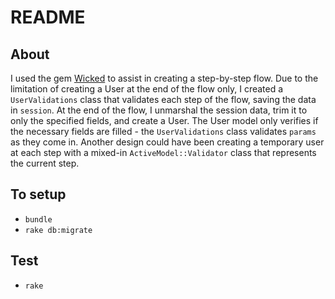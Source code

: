 # README

## About

I used the gem [Wicked](https://github.com/schneems/wicked) to assist in creating a step-by-step flow.
Due to the limitation of creating a User at the end of the flow only, I created a `UserValidations` class that validates each step of the flow, saving the data in `session`. At the end of the flow, I unmarshal the session data, trim it to only the specified fields, and create a User. The User model only verifies if the necessary fields are filled - the `UserValidations` class validates `params` as they come in. Another design could have been creating a temporary user at each step with a mixed-in `ActiveModel::Validator` class that represents the current step.

## To setup

* `bundle`
* `rake db:migrate`

## Test

* `rake`
